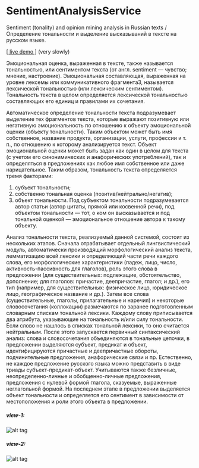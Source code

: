 # SentimentAnalysisService

Sentiment (tonality) and opinion mining analysis in Russian texts / Определение тональности и выделение высказываний в тексте на русском языке.

<a target="_blank" href="http://ston.apphb.com/index.html" title="very slowly demo, because life is a piece of... life">[ live demo ]</a>  (very slowly)

Эмоциональная оценка, выраженная в тексте, также называется тональностью, или сентиментом текста (от англ. sentiment — чувство; мнение, настроение). Эмоциональная составляющая, выраженная на уровне лексемы или коммуникативного фрагмента3, называется лексической тональностью (или лексическим сентиментом). Тональность текста в целом определяется лексической тональностью составляющих его единиц и правилами их сочетания.

Автоматическое определение тональности текста подразумевает выделение тех фрагментов текста, которые выражают позитивную или негативную
эмоциональность по отношению к объекту эмоциональной оценки (объекту тональности). Таким объектом может быть имя собственное, название продукта, организации, услуги, профессии и т. п., по отношению к которому анализируется текст. Объект эмоциональной оценки может быть задан как один в целом для текста (с учетом его синонимических и анафорических употреблений), так и определяться в предложениях как любое имя собственное или даже нарицательное. Таким образом, тональность текста определяется тремя факторами: 
1) субъект тональности; 
2) собственно тональная оценка (позитив/нейтрально/негатив); 
3) объект тональности. 
Под субъектом тональности подразумевается автор статьи (автор цитаты, прямой или косвенной речи), под объектом тональности — тот, о ком он высказывается и под тональной оценкой — эмоциональное отношение автора к такому объекту.

Анализ тональности текста, реализуемый данной системой, состоит из нескольких этапов. Сначала отрабатывает отдельный лингвистический модуль, автоматически производящий морфологический анализ текста, лемматизацию всей лексики и определяющий части речи каждого слова, его морфологические характеристики (падеж, лицо, число, активность-пассивность для глаголов), роль этого слова в предложении (для существительных: подлежащие, обстоятельство, дополнение; для глаголов: причастие, деепричастие, глагол; и др.), его тип (например, для существительных: физическое лицо, юридическое лицо, географическое название и др.).
Затем все слова (существительные, глаголы, прилагательные и наречия) и некоторые словосочетания (коллокации) размечаются по заранее подготовленным словарным спискам тональной лексики. Каждому слову приписывается два атрибута, указывающие на тональность и/или силу тональности. Если слово не нашлось в списках тональной лексики, то оно считается нейтральным.
После этого запускается первичный синтаксический анализ: слова и словосочетания объединяются в тональные цепочки, в предложении выделяются субъект, предикат и объект, идентифицируются причастные и деепричастные обороты, подчинительные предложения, анафорические связи и пр. Естественно, не каждое предложение русского языка можно представить в виде триады субъект-предикат-объект. Учитываются также безличные, неопределенно-личные и обобщенно-личные предложения, предложения с нулевой формой глагола, сказуемые, выраженные неглагольной формой.
На последнем этапе в предложении выделяется объект тональности и определяется его сентимент в зависимости от местоположения и роли этого
объекта в предложении.

##### view-1:
![alt tag](https://github.com/zamgi/SentimentAnalysisService/blob/VS-2015/demo-img-1.png)

##### view-2:
![alt tag](https://github.com/zamgi/SentimentAnalysisService/blob/VS-2015/demo-img-2.png)
